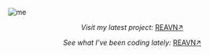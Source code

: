 ![me](https://github.com/user-attachments/assets/c03be268-b082-4045-a1ec-7f17bf31e09a)

<p align="center">
  <i>Visit my latest project:</i>
  <a href="https://polyglotparrot.github.io/jump/" target="_blank" rel="noopener noreferrer">REAVN↗</a>
</p>


<p align="center">
  <i>See what I’ve been coding lately:</i>
  <a href="https://polyglotparrot.github.io/jump/" target="_blank" rel="noopener noreferrer">REAVN↗</a>
</p>





















  




